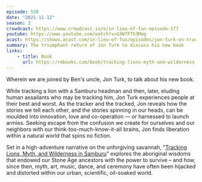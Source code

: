 ```yaml
---
episode: 550
date: "2021-11-12"
season: 3
crowdcast: https://www.crowdcast.io/e/in-lieu-of-fun-episode-177
youtube: https://www.youtube.com/watch?v=GXW7FTh3Mog
acast: https://shows.acast.com/in-lieu-of-fun/episodes/jon-turk-on-tracking-lions-myth-and-wildnerness-in-samburu
summary: The triumphant return of Jon Turk to discuss his new book
links:
    - title: Book
      url: https://rmbooks.com/book/tracking-lions-myth-and-wilderness-in-samburu/
---
```

Wherein we are joined by Ben's uncle, Jon Turk, to talk about his new book. 

While tracking a lion with a Samburu headman and then, later, eluding human assailants who may be tracking him, Jon Turk experiences people at their best and worst. As the tracker and the tracked, Jon reveals how the stories we tell each other, and the stories spinning in our heads, can be moulded into innovation, love and co-operation — or harnessed to launch armies. Seeking escape from the confusion we create for ourselves and our neighbors with our think-too-much-know-it-all brains, Jon finds liberation within a natural world that spins no fiction.

Set in a high-adventure narrative on the unforgiving savannah, "[Tracking Lions, Myth, and Wilderness in Samburu][book]" explores the aboriginal wisdoms that endowed our Stone Age ancestors with the power to survive – and how, since then, myth, art, music, dance, and ceremony have often been hijacked and distorted within our urban, scientific, oil-soaked world.

[book]: https://rmbooks.com/book/tracking-lions-myth-and-wilderness-in-samburu/
